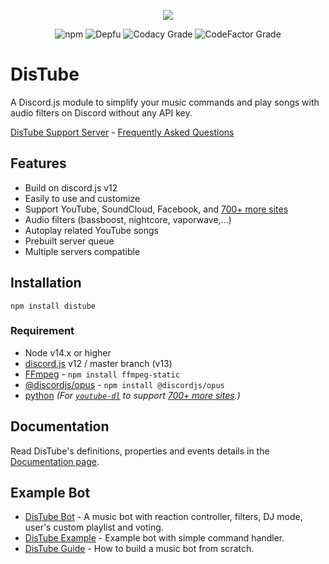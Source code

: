 <div align="center">
  <p>
    <a href="https://nodei.co/npm/distube/"><img src="https://nodei.co/npm/distube.png?downloads=true&downloadRank=true&stars=true"></a>
  </p>
  <p>
    <img alt="npm" src="https://img.shields.io/npm/dt/distube">
    <img alt="Depfu" src="https://img.shields.io/depfu/skick1234/DisTube">
    <img alt="Codacy Grade" src="https://img.shields.io/codacy/grade/79c8b7d7d026410f8e1b7e9d326167a7?label=Codacy%20Score">
    <img alt="CodeFactor Grade" src="https://img.shields.io/codefactor/grade/github/skick1234/DisTube?label=Codefactor%20Score">
  </p>
</div>

# DisTube

A Discord.js module to simplify your music commands and play songs with audio filters on Discord without any API key.

[DisTube Support Server](https://discord.gg/feaDd9h) - [Frequently Asked Questions](https://github.com/skick1234/DisTube/wiki/Frequently-Asked-Questions)

## Features

-   Build on discord.js v12
-   Easily to use and customize
-   Support YouTube, SoundCloud, Facebook, and [700+ more sites](https://ytdl-org.github.io/youtube-dl/supportedsites.html)
-   Audio filters (bassboost, nightcore, vaporwave,...)
-   Autoplay related YouTube songs
-   Prebuilt server queue
-   Multiple servers compatible

## Installation

```npm
npm install distube
```

### Requirement

-   Node v14.x or higher
-   [discord.js](https://discord.js.org) v12 / master branch (v13)
-   [FFmpeg](https://www.ffmpeg.org/download.html) - `npm install ffmpeg-static`
-   [@discordjs/opus](https://github.com/discordjs/opus) - `npm install @discordjs/opus`
-   [python](https://www.python.org/) _(For [`youtube-dl`](http://ytdl-org.github.io/youtube-dl/) to support [700+ more sites](https://ytdl-org.github.io/youtube-dl/supportedsites.html).)_

## Documentation

Read DisTube's definitions, properties and events details in the [Documentation page](https://distube.js.org/).

## Example Bot

-   [DisTube Bot](https://skick.xyz/DisTube) - A music bot with reaction controller, filters, DJ mode, user's custom playlist and voting.
-   [DisTube Example](https://github.com/distubejs/example) - Example bot with simple command handler.
-   [DisTube Guide](https://distube.js.org/guide) - How to build a music bot from scratch.
